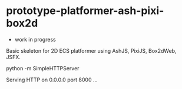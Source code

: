 prototype-platformer-ash-pixi-box2d
==================================

* work in progress

Basic skeleton for 2D ECS platformer using AshJS, PixiJS, Box2dWeb, JSFX.

python -m SimpleHTTPServer

Serving HTTP on 0.0.0.0 port 8000 ...
